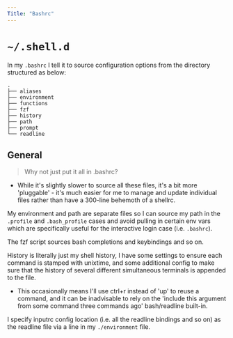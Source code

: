 ```yaml
---
Title: "Bashrc"
---
```


# `~/.shell.d`

In my `.bashrc` I tell it to source configuration options from the directory structured as below:

```
.
├── aliases
├── environment
├── functions
├── fzf
├── history
├── path
├── prompt
└── readline

```

## General 

> Why not just put it all in .bashrc?

- While it's slightly slower to source all these files, it's a bit more 'pluggable' - it's much easier for me to manage and update individual files rather than have a 300-line behemoth of a shellrc.

My environment and path are separate files so I can source my path in the `.profile` and `.bash_profile` cases and avoid pulling in certain env vars which are specifically useful for the interactive login case (i.e. `.bashrc`).

The fzf script sources bash completions and keybindings and so on.

History is literally just my shell history, I have some settings to ensure each command is stamped with unixtime, and some additional config to make sure that the history of several different simultaneous terminals is appended to the file. 
- This occasionally means I'll use ctrl+r instead of 'up' to reuse a command, and it can be inadvisable to rely on the 'include this argument from some command three commands ago' bash/readline built-in.

I specify inputrc config location (i.e. all the readline bindings and so on) as the readline file via a line in my `./environment` file.
